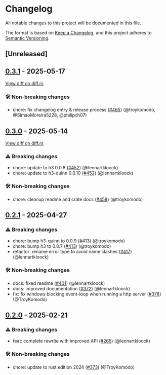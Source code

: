 # Changelog

<!--
This file is automatically generated by our release process.
DO NOT edit it directly.
If you want to add a change log entry for this package,
please create a new file in /changes.d/<pr-number>.toml
Refer to the [README.md](/changes.d/README.md) for more information.
-->

All notable changes to this project will be documented in this file.

The format is based on [Keep a Changelog](https://keepachangelog.com/en/1.0.0/),
and this project adheres to [Semantic Versioning](https://semver.org/spec/v2.0.0.html).

## [Unreleased]

## [0.3.1](https://github.com/ScuffleCloud/scuffle/releases/tag/scuffle-http-v0.3.1) - 2025-05-17

[View diff on diff.rs](https://diff.rs/scuffle-http/0.3.0/scuffle-http/0.3.1/Cargo.toml)

### 🛠️ Non-breaking changes

- chore: fix changelog entry & release process ([#465](https://github.com/scufflecloud/scuffle/pull/465)) (@troykomodo, @SimaoMoreira5228, @philipch07)

## [0.3.0](https://github.com/ScuffleCloud/scuffle/releases/tag/scuffle-http-v0.3.0) - 2025-05-14

[View diff on diff.rs](https://diff.rs/scuffle-http/0.2.1/scuffle-http/0.3.0/Cargo.toml)

### ⚠️ Breaking changes

- chore: update to h3 0.0.8 ([#452](https://github.com/scufflecloud/scuffle/pull/452)) (@lennartkloock)
- chore: update to h3-quinn 0.0.10 ([#452](https://github.com/scufflecloud/scuffle/pull/452)) (@lennartkloock)

### 🛠️ Non-breaking changes

- chore: cleanup readme and crate docs ([#458](https://github.com/scufflecloud/scuffle/pull/458)) (@troykomodo)

## [0.2.1](https://github.com/ScuffleCloud/scuffle/releases/tag/scuffle-http-v0.2.1) - 2025-04-27

### ⚠️ Breaking changes

- chore: bump h3-quinn to 0.0.9 ([#413](https://github.com/scufflecloud/scuffle/pull/413)) (@troykomodo)
- chore: bump h3 to 0.0.7 ([#413](https://github.com/scufflecloud/scuffle/pull/413)) (@troykomodo)
- refactor: rename error type to avoid name clashes ([#417](https://github.com/scufflecloud/scuffle/pull/417)) (@lennartkloock)

### 🛠️ Non-breaking changes

- docs: fixed readme ([#401](https://github.com/scufflecloud/scuffle/pull/401)) (@lennartkloock)
- docs: improved documentation ([#372](https://github.com/scufflecloud/scuffle/pull/372)) (@lennartkloock)
- fix: fix windows blocking event-loop when running a http server ([#378](https://github.com/scufflecloud/scuffle/pull/378)) (@TroyKomodo)

## [0.2.0](https://github.com/ScuffleCloud/scuffle/releases/tag/scuffle-http-v0.2.0) - 2025-02-21

### ⚠️ Breaking changes

- feat: complete rewrite with improved API ([#265](https://github.com/scufflecloud/scuffle/pull/265)) (@lennartkloock)

### 🛠️ Non-breaking changes

- chore: update to rust edition 2024 ([#373](https://github.com/scufflecloud/scuffle/pull/373)) (@TroyKomodo)
